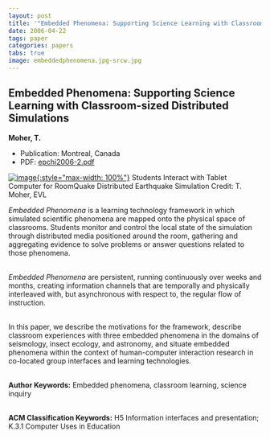 ```yaml
---
layout: post
title: '"Embedded Phenomena: Supporting Science Learning with Classroom-sized Distributed Simulations"'
date: 2006-04-22
tags: paper
categories: papers
tabs: true
image: embeddedphenomena.jpg-srcw.jpg
---
```


## Embedded Phenomena: Supporting Science Learning with Classroom-sized Distributed Simulations
**Moher, T.**
- Publication: Montreal, Canada
- PDF: [epchi2006-2.pdf](/documents/epchi2006-2.pdf)


[![image](https://www.evl.uic.edu/output/originals/embeddedphenomena.jpg-srcw.jpg){:style="max-width: 100%"}](https://www.evl.uic.edu/output/originals/embeddedphenomena.jpg-srcw.jpg)
Students Interact with Tablet Computer for RoomQuake Distributed Earthquake Simulation
Credit: T. Moher, EVL

<em>Embedded Phenomena</em> is a learning technology framework in which simulated scientific phenomena are mapped onto the physical space of classrooms. Students monitor and control the local state of the simulation through distributed media positioned around the room, gathering and aggregating evidence to solve problems or answer questions related to those phenomena.<br><br>

<em>Embedded Phenomena</em> are persistent, running continuously over weeks and months, creating information channels that are temporally and physically interleaved with, but asynchronous with respect to, the regular flow of instruction.<br><br>

In this paper, we describe the motivations for the framework, describe classroom experiences with three embedded phenomena in the domains of seismology, insect ecology, and astronomy, and situate embedded phenomena within the context of human-computer interaction research in co-located group interfaces and learning technologies.<br><br>

<strong>Author Keywords:</strong> Embedded phenomena, classroom learning, science inquiry<br><br>

<strong>ACM Classification Keywords:</strong> H5 Information interfaces and presentation; K.3.1 Computer Uses in Education
